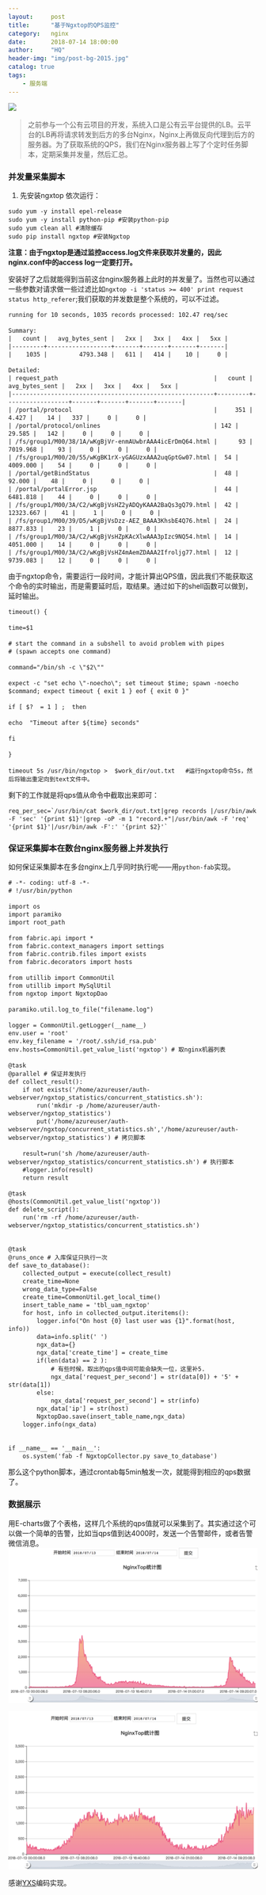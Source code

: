 ```yaml
---
layout:     post
title:      "基于Ngxtop的QPS监控"
category:   nginx
date:       2018-07-14 18:00:00
author:     "HQ"
header-img: "img/post-bg-2015.jpg"
catalog: true
tags:
    - 服务端
---
```


![](https://img.hacpai.com/bing/20180309.jpg?imageView2/1/w/960/h/520/interlace/1/q/100)

>之前参与一个公有云项目的开发，系统入口是公有云平台提供的LB。云平台的LB再将请求转发到后方的多台Nginx，Nginx上再做反向代理到后方的服务器。为了获取系统的QPS，我们在Nginx服务器上写了个定时任务脚本，定期采集并发量，然后汇总。

### 并发量采集脚本
1. 先安装ngxtop
依次运行：
```
sudo yum -y install epel-release
sudo yum -y install python-pip #安装python-pip
sudo yum clean all #清除缓存
sudo pip install ngxtop #安装Ngxtop
```
**注意：由于ngxtop是通过监控access.log文件来获取并发量的，因此nginx.conf中的access log一定要打开。**

安装好了之后就能得到当前这台nginx服务器上此时的并发量了。当然也可以通过一些参数对请求做一些过滤比如`ngxtop -i 'status >= 400' print request status http_referer`;我们获取的并发数是整个系统的，可以不过滤。
```
running for 10 seconds, 1035 records processed: 102.47 req/sec

Summary:
|   count |   avg_bytes_sent |   2xx |   3xx |   4xx |   5xx |
|---------+------------------+-------+-------+-------+-------|
|    1035 |         4793.348 |   611 |   414 |    10 |     0 |

Detailed:
| request_path                                            |   count |   avg_bytes_sent |   2xx |   3xx |   4xx |   5xx |
|---------------------------------------------------------+---------+------------------+-------+-------+-------+-------|
| /portal/protocol                                        |     351 |            4.427 |    14 |   337 |     0 |     0 |
| /portal/protocol/onlines                                |	142 |           29.585 |   142 |     0 |     0 |     0 |
| /fs/group1/M00/38/1A/wKgBjVr-enmAUwbrAAA4icErDmQ64.html |      93 |         7019.968 |    93 |     0 |     0 |     0 |
| /fs/group1/M00/20/55/wKgBK1rX-yGAGUzxAAA2uqGptGw07.html |	 54 |         4009.000 |    54 |     0 |     0 |     0 |
| /portal/getBindStatus                                   |	 48 |           92.000 |    48 |     0 |     0 |     0 |
| /portal/portalError.jsp                                 |	 44 |         6481.818 |    44 |     0 |     0 |     0 |
| /fs/group1/M00/3A/C2/wKgBjVsHZ2yADQyKAAA2BaQs3gQ79.html |	 42 |        12323.667 |    41 |     1 |     0 |     0 |
| /fs/group1/M00/39/D5/wKgBjVsDzz-AEZ_BAAA3KhsbE4Q76.html |	 24 |         8877.833 |    23 |     1 |     0 |     0 |
| /fs/group1/M00/3A/C2/wKgBjVsHZpKAcXlwAAA3pIzc9NQ54.html |	 14 |         4051.000 |    14 |     0 |     0 |     0 |
| /fs/group1/M00/3A/C2/wKgBjVsHZ4mAemZDAAA2Ifroljg77.html |	 12 |         9739.083 |    12 |     0 |     0 |     0 |
```

由于ngxtop命令，需要运行一段时间，才能计算出QPS值，因此我们不能获取这个命令的实时输出，而是需要延时后，取结果。通过如下的shell函数可以做到，延时输出。

```
timeout() {

time=$1

# start the command in a subshell to avoid problem with pipes
# (spawn accepts one command)

command="/bin/sh -c \"$2\""

expect -c "set echo \"-noecho\"; set timeout $time; spawn -noecho $command; expect timeout { exit 1 } eof { exit 0 }"

if [ $?  = 1 ] ;  then

echo  "Timeout after ${time} seconds"

fi

}

timeout 5s /usr/bin/ngxtop >  $work_dir/out.txt   #运行ngxtop命令5s，然后将输出重定向到text文件中。
```
剩下的工作就是将qps值从命令中截取出来即可：
```
req_per_sec=`/usr/bin/cat $work_dir/out.txt|grep records |/usr/bin/awk -F 'sec' '{print $1}'|grep -oP -m 1 "record.+"|/usr/bin/awk -F 'req' '{print $1}'|/usr/bin/awk -F':' '{print $2}'`
```


### 保证采集脚本在数台nginx服务器上并发执行
如何保证采集脚本在多台nginx上几乎同时执行呢——用`python-fab`实现。
```
# -*- coding: utf-8 -*-
# !/usr/bin/python

import os
import paramiko
import root_path

from fabric.api import *
from fabric.context_managers import settings
from fabric.contrib.files import exists
from fabric.decorators import hosts

from utillib import CommonUtil
from utillib import MySqlUtil
from ngxtop import NgxtopDao

paramiko.util.log_to_file("filename.log")

logger = CommonUtil.getLogger(__name__)
env.user = 'root'
env.key_filename = '/root/.ssh/id_rsa.pub'
env.hosts=CommonUtil.get_value_list('ngxtop') # 取nginx机器列表

@task
@parallel # 保证并发执行
def collect_result():
    if not exists('/home/azureuser/auth-webserver/ngxtop_statistics/concurrent_statistics.sh'):
        run('mkdir -p /home/azureuser/auth-webserver/ngxtop_statistics')
        put('/home/azureuser/auth-webserver/ngxtop/concurrent_statistics.sh','/home/azureuser/auth-webserver/ngxtop_statistics') # 拷贝脚本

    result=run('sh /home/azureuser/auth-webserver/ngxtop_statistics/concurrent_statistics.sh') # 执行脚本
    #logger.info(result)
    return result

@task
@hosts(CommonUtil.get_value_list('ngxtop'))
def delete_script():
    run('rm -rf /home/azureuser/auth-webserver/ngxtop_statistics/concurrent_statistics.sh')


@task
@runs_once # 入库保证只执行一次
def save_to_database():
    collected_output = execute(collect_result)
    create_time=None
    wrong_data_type=False
    create_time=CommonUtil.get_local_time()
    insert_table_name = 'tbl_uam_ngxtop'
    for host, info in collected_output.iteritems():
        logger.info("On host {0} last user was {1}".format(host, info))
        data=info.split(' ')
        ngx_data={}
        ngx_data['create_time'] = create_time
        if(len(data) == 2 ):
            # 有些时候，取出的qps值中间可能会缺失一位，这里补5.
            ngx_data['request_per_second'] = str(data[0]) + '5' + str(data[1])
        else:
            ngx_data['request_per_second'] = str(info)
        ngx_data['ip'] = str(host)
        NgxtopDao.save(insert_table_name,ngx_data)
    logger.info(ngx_data)


if __name__ == '__main__':
    os.system('fab -f NgxtopCollector.py save_to_database')
```
那么这个python脚本，通过crontab每5min触发一次，就能得到相应的qps数据了。

### 数据展示
用E-charts做了个表格，这样几个系统的qps值就可以采集到了。其实通过这个可以做一个简单的告警，比如当qps值到达4000时，发送一个告警邮件，或者告警微信消息。
![qps](https://raw.githubusercontent.com/heqiao2010/heqiao2010.github.io/master/img/qps.png "qps")

![qps](https://raw.githubusercontent.com/heqiao2010/heqiao2010.github.io/master/img/qps2.png "qps")


感谢[YXS](http://yxs1112003.github.io/)编码实现。

